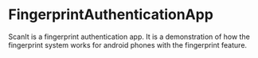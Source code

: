 # FingerprintAuthenticationApp
ScanIt is a fingerprint authentication app. It is a demonstration of how the fingerprint system works for android phones with the fingerprint feature.
